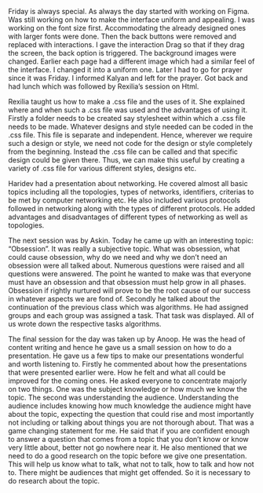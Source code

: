 Friday is always special. As always the day started with working on Figma. Was still working on how to make the interface uniform and appealing. I was working on the font size first. Accommodating the already designed ones with larger fonts were done. Then the back buttons were removed and replaced with interactions. I gave the interaction Drag so that if they drag the screen, the back option is triggered. The background images were changed. Earlier each page had a different image which had a similar feel of the interface. I changed it into a uniform one. Later I had to go for prayer since it was Friday. I informed Kalyan and left for the prayer. Got back and had lunch which was followed by Rexilia’s session on Html.

Rexilia taught us how to make a .css file and the uses of it. She explained where and when such a .css file was used and the advantages of using it. Firstly a folder needs to be created say stylesheet within which a .css file needs to be made. Whatever designs and style needed can be coded in the .css file. This file is separate and independent. Hence, wherever we require such a design or style, we need not code for the design or style completely from the beginning. Instead the .css file can be called and that specific design could be given there. Thus, we can make this useful by creating a variety of .css file for various different styles, designs etc.

Haridev had a presentation about networking. He covered almost all basic topics including all the topologies, types of networks, identifiers, criterias to be met by computer networking etc. He also included various protocols followed in networking along with the types of different protocols. He added advantages and disadvantages of different types of networking as well as topologies.

The next session was by Askin. Today he came up with an interesting topic: “Obsession”. It was really a subjective topic. What was obsession, what could cause obsession, why do we need and why we don’t need an obsession were all talked about. Numerous questions were raised and all questions were answered. The point he wanted to make was that everyone must have an obsession and that obsession must help grow in all phases. Obsession if rightly nurtured will prove to be the root cause of our success in whatever aspects we are fond of. Secondly he talked about the continuation of the previous class which was algorithms. He had assigned groups and each group was assigned a task. That task was displayed. All of us wrote down the respective tasks algorithms.

The final session for the day was taken up by Anoop. He was the head of content writing and hence he gave us a small session on how to do a presentation. He gave us a few tips to make our presentations wonderful and worth listening to. Firstly he commented about how the presentations that were presented earlier were. How he felt and what all could be improved for the coming ones. He asked everyone to concentrate majorly on two things. One was the subject knowledge or how much we know the topic. The second was understanding the audience. Understanding the audience includes knowing how much knowledge the audience might have about the topic, expecting the question that could rise and most importantly not including or talking about things you are not thorough about. That was a game changing statement for me. He said that if you are confident enough to answer a question that comes from a topic that you don’t know or know very little about, better not go nowhere near it. He also mentioned that we need to do a good research on the topic before we give one presentation. This will help us know what to talk, what not to talk, how to talk and how not to. There might be audiences that might get offended. So it is necessary to do research about the topic.
